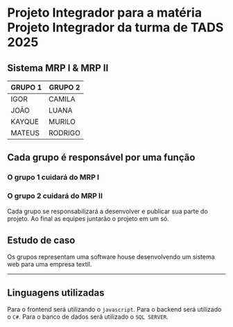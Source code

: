 # Projeto Integrador para a matéria Projeto Integrador da turma de TADS 2025

## Sistema MRP I & MRP II

| GRUPO 1 | GRUPO 2 |
| ------- | ------- |
| IGOR    | CAMILA  |
| JOÃO    | LUANA   |
| KAYQUE  | MURILO  |
| MATEUS  | RODRIGO |

## Cada grupo é responsável por uma função

### O grupo 1 cuidará do MRP I

### O grupo 2 cuidará do MRP II

Cada grupo se responsabilizará a desenvolver e publicar sua parte do projeto. Ao final as equipes juntarão o projeto em um só.

## Estudo de caso

Os grupos representam uma software house desenvolvendo um sistema web para uma empresa textil.

---

## Linguagens utilizadas

Para o frontend será utilizando o `javascript`.
Para o backend será utilizado o `C#`.
Para o banco de dados será utilizado o `SQL SERVER`.

